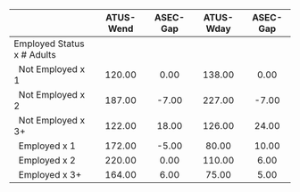 
|                      |    ATUS-Wend |     ASEC-Gap |    ATUS-Wday |     ASEC-Gap |
| -------------------- | :----------: | :----------: | :----------: | :----------: |
| Employed Status x # Adults |              |              |              |              |
| &nbsp;&nbsp;Not Employed x 1 |       120.00 |         0.00 |       138.00 |         0.00 |
| &nbsp;&nbsp;Not Employed x 2 |       187.00 |        -7.00 |       227.00 |        -7.00 |
| &nbsp;&nbsp;Not Employed x 3+ |       122.00 |        18.00 |       126.00 |        24.00 |
| &nbsp;&nbsp;Employed x 1 |       172.00 |        -5.00 |        80.00 |        10.00 |
| &nbsp;&nbsp;Employed x 2 |       220.00 |         0.00 |       110.00 |         6.00 |
| &nbsp;&nbsp;Employed x 3+ |       164.00 |         6.00 |        75.00 |         5.00 |

